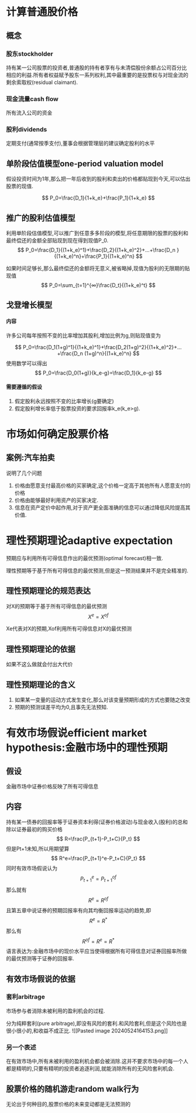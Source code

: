   
# 计算普通股价格

## 概念

### 股东stockholder

持有某一公司股票的投资者,普通股的持有者享有与未清偿股份余额占公司百分比相应的利益.所有者权益赋予股东一系列权利,其中最重要的是投票权与对现金流的剩余索取权(residual claimant).

### 现金流量cash flow

所有流入公司的资金

### 股利dividends

定期支付(通常按季支付),董事会根据管理层的建议确定股利的水平

## 单阶段估值模型one-period valuation model

假设投资时间为1年,那么把一年后收到的股利和卖出的价格都贴现到今天,可以估出股票的现值.

$$
P_0=\frac{D_1}{1+k_e}+\frac{P_1}{1+k_e}
$$

## 推广的股利估值模型

利用单阶段估值模型,可以推广到任意多多阶段的模型,将任意期限的股票的股利和最终偿还的金额全部贴现到现在得到现值P_0.
$$
P_0=\frac{D_1}{(1+k_e)^1}+\frac{D_2}{(1+k_e)^2}+…+\frac{D_n
}{(1+k_e)^n}+\frac{P_1}{(1+k_e)^n}
$$

如果时间足够长,那么最终偿还的金额将无意义,被省略掉,现值为股利的无限期的贴现值
$$
P_0=\sum_{t=1}^{∞}\frac{D_t}{(1+k_e)^t}  
$$

## 戈登增长模型

#### 内容

许多公司每年按照不变的比率增加其股利,增加比例为g,则贴现值变为

$$
P_0=\frac{D_1(1+g)^1}{(1+k_e)^1}+\frac{D_2(1+g)^2}{(1+k_e)^2}+…+\frac{D_n
(1+g)^n}{(1+k_e)^n}
$$
使用数学可以得出
$$
P_0=\frac{D_0(1+g)}{k_e-g}=\frac{D_1}{k_e-g}
$$

#### 需要遵循的假设

1. 假定股利永远按照不变的比率增长(g要确定)
2. 假定股利增长率低于股票投资的要求回报率k_e(k_e>g).

# 市场如何确定股票价格 

## 案例:汽车拍卖

说明了几个问题

1. 价格由愿意支付最高价格的买家确定,这个价格一定高于其他所有人愿意支付的价格
2. 价格由能够最好利用资产的买家决定.
3. 信息在资产定价中起作用,对于资产更全面准确的信息可以通过降低风险提高其价值.

# 理性预期理论adaptive expectation

预期应与利用所有可得信息作出的最优预测(optimal forecast)相一致.

理性预期等于基于所有可得信息的最优预测,但是这一预测结果并不是完全精准的.

## 理性预期理论的规范表达

对X的预期等于基于所有可得信息的最优预测
$$
X^e=X^{of}
$$

Xe代表对X的预期,Xof利用所有可得信息对X的最优预测

## 理性预期理论的依据

如果不这么做就会付出大代价

## 理性预期理论的含义

1. 如果某一变量的运动方式发生变化,那么对该变量预期形成的方式也要随之改变
2. 预期的预测误差平均为0,且事先无法预知.

# 有效市场假说efficient market hypothesis:金融市场中的理性预期

## 假设

金融市场中证券价格反映了所有可得信息

## 内容

持有某一债券的回报率等于证券资本利得(证券价格波动)与现金收入(股利)的总和除以证券最初的购买价格
$$
R=\frac{P_{t+1}-P_t+C}{P_t}
$$
但是Pt+1未知,所以用期望算
$$
R^e=\frac{P_{t+1}^e-P_t+C}{P_t}
$$
同时有效市场假说认为
$$
P_{t+1}^e=P_{t+1}^{of}
$$
那么就有
$$
R^e=R^{of}
$$
且第五章中说证券的预期回报率有向其均衡回报率运动的趋势,即
$$
R^e=R^*
$$
那么有
$$
R^{of}=R^e=R^*
$$
语言表达为:金融市场中的现价水平应当使得根据所有可得信息对证券回报率所做的最优预测等于证券的回报率.

## 有效市场假说的依据

### 套利arbitrage

市场参与者消除未被利用的盈利机会的过程.

分为纯粹套利(pure arbitrage),即没有风险的套利.和风险套利,但是这个风险也是很小很小的,和收益不成正比.
![[Pasted image 20240524164153.png]]

### 另一个表述

在有效市场中,所有未被利用的盈利机会都会被消除.这并不要求市场中的每一个人都是精明的,只要有精明的投资者追逐利润,就能消除所有的无风险套利机会.

## 股票价格的随机游走random walk行为

无论出于何种目的,股票价格的未来变动都是无法预测的